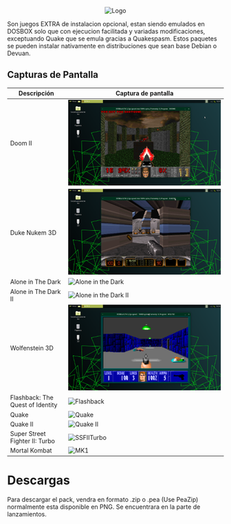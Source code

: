 <!-- Logo -->
<p align="center">
  <img src="/cuerd-gm/logo1.png" alt="Logo" width="300" height="300">
</p>

Son juegos EXTRA de instalacion opcional, estan siendo emulados en DOSBOX solo que con ejecucion facilitada y variadas modificaciones, exceptuando Quake que se emula gracias a Quakespasm. Estos paquetes se pueden instalar nativamente en distribuciones que sean base Debian o Devuan.

<!-- Capturas de pantalla -->
## Capturas de Pantalla

| Descripción | Captura de pantalla |
| ----------- | ------------------ |
| Doom II | ![DOOM II](/cuerd-scr/doom2.png) |
| Duke Nukem 3D | ![Duke Nukem 3D](/cuerd-scr/duke3d.png) |
| Alone in The Dark | ![Alone in the Dark ](/cuerd-md/alone1.png) |
| Alone in The Dark II | ![Alone in the Dark II](/cuerd-scr/alone2.png) |
| Wolfenstein 3D | ![Wolfenstein 3D](/cuerd-scr/wolf3d.png) |
| Flashback: The Quest of Identity | ![Flashback](/cuerd-md/fb.png) |
| Quake | ![Quake](/cuerd-scr/quake.png) |
| Quake II | ![Quake II](/cuerd-scr/quake2.png) |
| Super Street Fighter II: Turbo | ![SSFIITurbo](/cuerd-md/ssf2t.png) |
| Mortal Kombat | ![MK1](/cuerd-md/mk1.png) |

# Descargas
Para descargar el pack, vendra en formato .zip o .pea (Use PeaZip) normalmente esta disponible en PNG. Se encuentrara en la parte de lanzamientos.
